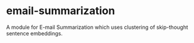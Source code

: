 # email-summarization
A module for E-mail Summarization which uses clustering of skip-thought sentence embeddings.
